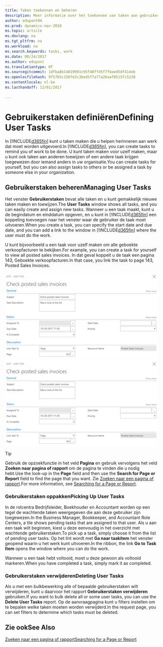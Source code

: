 ```yaml
---
title: Taken toekennen en beheren
description: Meer informatie over het toekennen van taken aan gebruikers, zoals uw accountant, in Dynamics NAV
author: edupont04
ms.prod: dynamics-nav-2018
ms.topic: article
ms.devlang: na
ms.tgt_pltfrm: na
ms.workload: na
ms.search.keywords: tasks, work
ms.date: 08/24/2017
ms.author: edupont
ms.translationtype: HT
ms.sourcegitcommit: 1dfba8b14019991c95f40ffd5f7fbaed5df414eb
ms.openlocfilehash: 9f57b5c1507e3c3bed5f7a77a26aaf0515fc5238
ms.contentlocale: nl-be
ms.lasthandoff: 12/01/2017

---
```

# <a name="defining-user-tasks"></a><span data-ttu-id="4ed1e-103">Gebruikerstaken definiëren</span><span class="sxs-lookup"><span data-stu-id="4ed1e-103">Defining User Tasks</span></span>
<span data-ttu-id="4ed1e-104">In [!INCLUDE[d365fin](includes/d365fin_md.md)] kunt u taken maken die u helpen herinneren aan werk dat moet worden uitgevoerd.</span><span class="sxs-lookup"><span data-stu-id="4ed1e-104">In [!INCLUDE[d365fin](includes/d365fin_md.md)], you can create tasks to remind you of work to be done.</span></span> <span data-ttu-id="4ed1e-105">U kunt taken maken voor uzelf maken, maar u kunt ook taken aan anderen toewijzen of een andere taak krijgen toegewezen door iemand anders in uw organisatie.</span><span class="sxs-lookup"><span data-stu-id="4ed1e-105">You can create tasks for yourself, but you can also assign tasks to others or be assigned a task by someone else in your organization.</span></span>  

## <a name="managing-user-tasks"></a><span data-ttu-id="4ed1e-106">Gebruikerstaken beheren</span><span class="sxs-lookup"><span data-stu-id="4ed1e-106">Managing User Tasks</span></span>
<span data-ttu-id="4ed1e-107">Het venster **Gebruikerstaken** bevat alle taken en u kunt gemakkelijk nieuwe taken maken en toewijzen.</span><span class="sxs-lookup"><span data-stu-id="4ed1e-107">The **User Tasks** window shows all tasks, and you can easily create and assign new tasks.</span></span> <span data-ttu-id="4ed1e-108">Wanneer u een taak maakt, kunt u de begindatum en einddatum opgeven, en u kunt in [!INCLUDE[d365fin](includes/d365fin_md.md)] een koppeling toevoegen naar het venster waar de gebruiker de taak moet uitvoeren.</span><span class="sxs-lookup"><span data-stu-id="4ed1e-108">When you create a task, you can specify the start date and due date, and you can add a link to the window in [!INCLUDE[d365fin](includes/d365fin_md.md)] where the user must do the work.</span></span>  

<span data-ttu-id="4ed1e-109">U kunt bijvoorbeeld u een taak voor uzelf maken om alle geboekte verkoopfacturen te bekijken.</span><span class="sxs-lookup"><span data-stu-id="4ed1e-109">For example, you can create a task for yourself to view all posted sales invoices.</span></span> <span data-ttu-id="4ed1e-110">In dat geval koppelt u de taak een pagina 143, Geboekte verkoopfacturen.</span><span class="sxs-lookup"><span data-stu-id="4ed1e-110">In that case, you link the task to page 143, Posted Sales Invoices.</span></span>  

<span data-ttu-id="4ed1e-111">![Voorbeeld van een gebruikerstaak](media/across-user-tasks/sample-user-task.png "Voorbeeld van een gebruikerstaak")</span><span class="sxs-lookup"><span data-stu-id="4ed1e-111">![Example of a User Task](media/across-user-tasks/sample-user-task.png "Example of a user task")</span></span>

> [!TIP]  
>  <span data-ttu-id="4ed1e-112">Gebruik de opzoekfunctie in het veld **Pagina** en gebruik vervolgens het veld **Zoeken naar pagina of rapport** om de pagina te vinden die u nodig hebt.</span><span class="sxs-lookup"><span data-stu-id="4ed1e-112">Use the look-up in the **Page** field and then use the **Search for Page or Report** field to find the page that you want.</span></span> <span data-ttu-id="4ed1e-113">Zie [Zoeken naar een pagina of rapport](ui-search.md).</span><span class="sxs-lookup"><span data-stu-id="4ed1e-113">For more information, see [Searching for a Page or Report](ui-search.md).</span></span>  

### <a name="picking-up-user-tasks"></a><span data-ttu-id="4ed1e-114">Gebruikerstaken oppakken</span><span class="sxs-lookup"><span data-stu-id="4ed1e-114">Picking Up User Tasks</span></span>
<span data-ttu-id="4ed1e-115">In de rolcentra Bedrijfsleider, Boekhouder en Accountant worden op een tegel de wachtende taken weergegeven die aan deze gebruiker zijn toegewezen.</span><span class="sxs-lookup"><span data-stu-id="4ed1e-115">In the Business Manager, Bookkeeper, and Accountant Role Centers, a tile shows pending tasks that are assigned to that user.</span></span> <span data-ttu-id="4ed1e-116">Als u aan een taak wilt beginnen, kiest u deze eenvoudig in het overzicht met wachtende gebruikerstaken.</span><span class="sxs-lookup"><span data-stu-id="4ed1e-116">To pick up a task, simply choose it from the list of pending user tasks.</span></span> <span data-ttu-id="4ed1e-117">Op het lint wordt met **Ga naar taakitem** het venster geopend waarin u het werk kunt uitvoeren.</span><span class="sxs-lookup"><span data-stu-id="4ed1e-117">In the ribbon, the link **Go to Task Item** opens the window where you can do the work.</span></span>  

<span data-ttu-id="4ed1e-118">Wanneer u een taak hebt voltooid, moet u deze gewoon als voltooid markeren.</span><span class="sxs-lookup"><span data-stu-id="4ed1e-118">When you have completed a task, simply mark it as completed.</span></span>  

### <a name="deleting-user-tasks"></a><span data-ttu-id="4ed1e-119">Gebruikerstaken verwijderen</span><span class="sxs-lookup"><span data-stu-id="4ed1e-119">Deleting User Tasks</span></span>
<span data-ttu-id="4ed1e-120">Als u met een bulkbewerking alle of bepaalde gebruikerstaken wilt verwijderen, kunt u daarvoor het rapport **Gebruikerstaken verwijderen** gebruiken.</span><span class="sxs-lookup"><span data-stu-id="4ed1e-120">If you want to bulk delete all or some user tasks, you can use the **Delete User Tasks** report.</span></span> <span data-ttu-id="4ed1e-121">Op de aanvraagpagina kunt u filters instellen om te bepalen welke taken moeten worden verwijderd.</span><span class="sxs-lookup"><span data-stu-id="4ed1e-121">In the request page, you can set filters to determine which tasks must be deleted.</span></span>  

## <a name="see-also"></a><span data-ttu-id="4ed1e-122">Zie ook</span><span class="sxs-lookup"><span data-stu-id="4ed1e-122">See Also</span></span>
[<span data-ttu-id="4ed1e-123">Zoeken naar een pagina of rapport</span><span class="sxs-lookup"><span data-stu-id="4ed1e-123">Searching for a Page or Report</span></span>](ui-search.md)  

